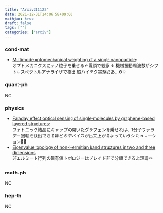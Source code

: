 ```yaml
---
title: "Arxiv211122"
date: 2021-12-01T14:06:58+09:00
mathjax: true
draft: false
tags: [""]
categories: ["arxiv"]
---
```

### cond-mat
- [Multimode optomechanical weighting of a single nanoparticle](https://arxiv.org/abs/2111.10121):  
オプトメカニクスにナノ粒子を乗せる←電顕で観察
↓
機械振動周波数がシフト←スペクトルアナライザで検出
超ハイテク実験だあ…⚙💡


### quant-ph
NC


### physics
- [Faraday effect optical sensing of single-molecules by graphene-based layered structures](https://arxiv.org/abs/2111.10310):  
フォトニック結晶にギャップの開いたグラフェンを乗せれば、1分子ファラデー回転を検出できるほどのデバイスが出来上がるよっていうシミュレーション🧲💡
- [Eigenvalue topology of non-Hermitian band structures in two and three dimensions](https://arxiv.org/abs/2111.09977):  
非エルミート行列の固有値トポロジーはブレイド群で分類できるよ理論🪢


### math-ph
NC


### hep-th
NC
